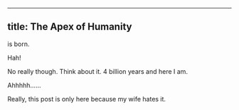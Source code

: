 ---------------------------
title: The Apex of Humanity
---------------------------

is born.

Hah!

No really though. Think about it. 4 billion years and here I am.

Ahhhhh......

Really, this post is only here because my wife hates it.
